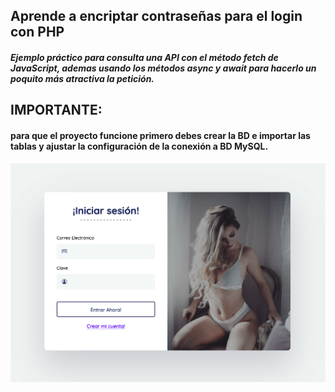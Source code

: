 ## Aprende a encriptar contraseñas para el login con PHP


##### Ejemplo práctico para consulta una API con el método fetch de JavaScript, ademas usando los métodos async y await para hacerlo un poquito más atractiva la petición.

## IMPORTANTE: 

#### para que el proyecto funcione primero debes crear la BD e importar las tablas y ajustar la configuración de la conexión a BD MySQL.

![](https://raw.githubusercontent.com/urian121/imagenes-proyectos-github/master/login-con-php.png)
